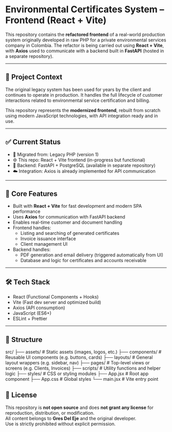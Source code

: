 # Environmental Certificates System – Frontend (React + Vite)

This repository contains the **refactored frontend** of a real-world production system originally developed in raw PHP for a private environmental services company in Colombia. The refactor is being carried out using **React + Vite**, with **Axios** used to communicate with a backend built in **FastAPI** (hosted in a separate repository).

---

## 🧩 Project Context

The original legacy system has been used for years by the client and continues to operate in production. It handles the full lifecycle of customer interactions related to environmental service certification and billing.

This repository represents the **modernized frontend**, rebuilt from scratch using modern JavaScript technologies, with API integration ready and in use.

---

## ✅ Current Status

- 🔄 Migrated from: Legacy PHP (version 1)
- ⚙️ This repo: React + Vite frontend (in-progress but functional)
- 🔗 Backend: FastAPI + PostgreSQL (available in separate repository)
- ☁️ Integration: Axios is already implemented for API communication

---

## 🚀 Core Features

- Built with **React + Vite** for fast development and modern SPA performance
- Uses **Axios** for communication with FastAPI backend
- Enables real-time customer and document handling
- Frontend handles:
  - Listing and searching of generated certificates
  - Invoice issuance interface
  - Client management UI
- Backend handles:
  - PDF generation and email delivery (triggered automatically from UI)
  - Database and logic for certificates and accounts receivable

---

## 🛠️ Tech Stack

- React (Functional Components + Hooks)
- Vite (Fast dev server and optimized build)
- Axios (API consumption)
- JavaScript (ES6+)
- ESLint + Prettier

---

## 📁 Structure

src/
├── assets/ # Static assets (images, logos, etc.)
├── components/ # Reusable UI components (e.g. buttons, cards)
├── layouts/ # General layout wrappers (e.g. sidebar, nav)
├── pages/ # Top-level views or screens (e.g. Clients, Invoices)
├── scripts/ # Utility functions and helper logic
├── styles/ # CSS or styling modules
├── App.jsx # Root app component
├── App.css # Global styles
└── main.jsx # Vite entry point

## 🛑 License

This repository is **not open source** and does **not grant any license** for reproduction, distribution, or modification.  
All content belongs to **Gres Del Eje** and the original developer.  
Use is strictly prohibited without explicit permission.



